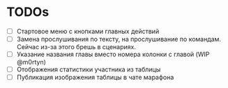 # TODOs

- [ ] Стартовое меню с кнопками главных действий
- [ ] Замена прослушивания по тексту, на прослушивание по командам. Сейчас из-за этого брешь в сценариях.
- [ ] Указание названия главы вместо номера колонки с главой (WIP @m0rtyn)
- [ ] Отображения статистики участника из таблицы
- [ ] Публикация изображения таблицы в чате марафона

